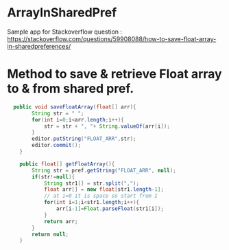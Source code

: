 # ArrayInSharedPref
Sample app for Stackoverflow question : https://stackoverflow.com/questions/59908088/how-to-save-float-array-in-sharedpreferences/


# Method to save & retrieve Float array to & from shared pref.


```java
  public void saveFloatArray(float[] arr){
        String str = " ";
        for(int i=0;i<arr.length;i++){
            str = str + ", "+ String.valueOf(arr[i]);
        }
        editor.putString("FLOAT_ARR",str);
        editor.commit();
    }

    public float[] getFloatArray(){
        String str = pref.getString("FLOAT_ARR", null);
        if(str!=null){
            String str1[] = str.split(",");
            float arr[] = new float[str1.length-1];
            // at i=0 it is space so start from 1
            for(int i=1;i<str1.length;i++){
                arr[i-1]=Float.parseFloat(str1[i]);
            }
            return arr;
        }
        return null;
    }


```

